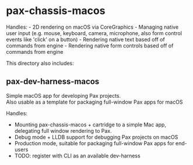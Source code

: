 # pax-chassis-macos

Handles:
    - 2D rendering on macOS via CoreGraphics
    - Managing native user input (e.g. mouse, keyboard, camera, microphone, also form control events like 'click' on a button)
    - Rendering native text based off of commands from engine
    - Rendering native form controls based off of commands from engine

This directory also includes:

## pax-dev-harness-macos

Simple macOS app for developing Pax projects.  
Also usable as a template for packaging full-window Pax apps for macOS

Handles:
- Mounting pax-chassis-macos + cartridge to a simple Mac app, delegating full window rendering to Pax.
- Debug mode + LLDB support for debugging Pax projects on macOS
- Production mode, suitable for packaging full-window Pax apps for end-users
- TODO: register with CLI as an available dev-harness
    